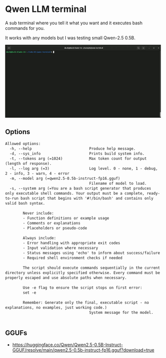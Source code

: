 # Qwen LLM terminal 

A sub terminal where you tell it what you want and it executes bash commands for you.

It works with any models but I was testing small Qwen-2.5 0.5B.

![Demo](demo.gif)

## Options

```
Allowed options:
  -h, --help                          Produce help message.
  -d, --sys_info                      Prints build system info.
  -t, --tokens arg (=1024)            Max token count for output (length of response).
  -l, --log arg (=3)                  Log level. 0 - none, 1 - debug, 2 - info, 3 - warn, 4 - error
  -m, --model arg (=qwen2.5-0.5b-instruct-fp16.gguf)
                                      Filename of model to load.
  -s, --system arg (=You are a bash script generator that produces only executable shell commands. Your output must be a complete, ready-to-run bash script that begins with '#!/bin/bash' and contains only valid bash syntax. 

        Never include:
        - Function definitions or example usage
        - Comments or explanations
        - Placeholders or pseudo-code

        Always include:
        - Error handling with appropriate exit codes
        - Input validation where necessary
        - Status messages using 'echo' to inform about success/failure
        - Required shell environment checks if needed

        The script should execute commands sequentially in the current directory unless explicitly specified otherwise. Every command must be properly escaped and use absolute paths when necessary.

        Use -e flag to ensure the script stops on first error:
        set -e

        Remember: Generate only the final, executable script - no explanations, no examples, just working code.)
                                      System message for the model.


```

## GGUFs
* https://huggingface.co/Qwen/Qwen2.5-0.5B-Instruct-GGUF/resolve/main/qwen2.5-0.5b-instruct-fp16.gguf?download=true